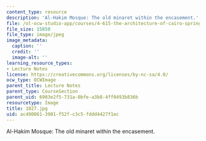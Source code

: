 ```yaml
---
content_type: resource
description: 'Al-Hakim Mosque: The old minaret within the encasement.'
file: /ol-ocw-studio-app/courses/4-615-the-architecture-of-cairo-spring-2002/ac4900613901f52fc3c5fddd4427f1ec_1027.jpg
file_size: 15850
file_type: image/jpeg
image_metadata:
  caption: ''
  credit: ''
  image-alt: ''
learning_resource_types:
- Lecture Notes
license: https://creativecommons.org/licenses/by-nc-sa/4.0/
ocw_type: OCWImage
parent_title: Lecture Notes
parent_type: CourseSection
parent_uid: 6903e2f5-731a-0bfe-a3b8-4ff0493b836b
resourcetype: Image
title: 1027.jpg
uid: ac490061-3901-f52f-c3c5-fddd4427f1ec
---
```

Al-Hakim Mosque: The old minaret within the encasement.